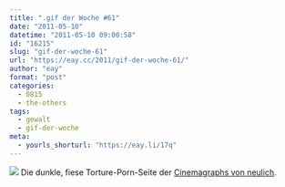 ```yaml
---
title: ".gif der Woche #61"
date: "2011-05-10"
datetime: "2011-05-10 09:00:58"
id: "16215"
slug: "gif-der-woche-61"
url: "https://eay.cc/2011/gif-der-woche-61/"
author: "eay"
format: "post"
categories:
  - 0815
  - the-others
tags:
  - gewalt
  - gif-der-woche
meta:
  - yourls_shorturl: "https://eay.li/17q"
---
```


![](https://eay.cc/uploads/2011/tortuegraph.gif) Die dunkle, fiese Torture-Porn-Seite der [Cinemagraphs von neulich](//eay.cc/2011/gif-der-woche-59/).
